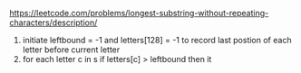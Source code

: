 https://leetcode.com/problems/longest-substring-without-repeating-characters/description/  
1. initiate leftbound = -1 and letters[128] = -1 to record last postion of each letter before current letter
2. for each letter c in s if letters[c] > leftbound then it 
